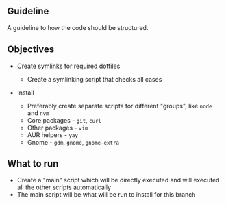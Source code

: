 ## Guideline

A guideline to how the code should be structured.



## Objectives
- Create symlinks for required dotfiles
    - Create a symlinking script that checks all cases

- Install
    - Preferably create separate scripts for different "groups", like `node` and `nvm`
    - Core packages - `git`, `curl`
    - Other packages - `vim`
    - AUR helpers - `yay`
    - Gnome - `gdm`, `gnome`, `gnome-extra`

## What to run
- Create a "main" script which will be directly executed and will executed all the other scripts automatically
- The main script will be what will be run to install for this branch